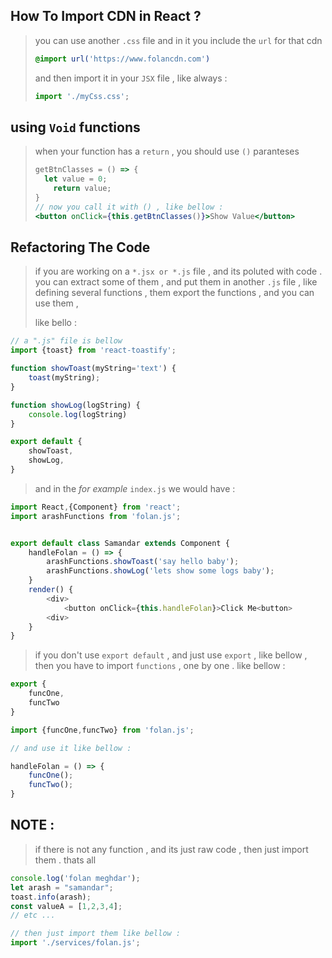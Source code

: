 ## How To Import CDN in React ?

> you can use another `.css` file and in it you include the `url` for that cdn
>
> ```css
> @import url('https://www.folancdn.com')
> ```
>
> and then import it in your `JSX` file , like always :
>
> ```jsx
> import './myCss.css';
> ```

## using `Void` functions

> when your function has a `return` , you should use `()` paranteses
>
> ```jsx
> getBtnClasses = () => {
> 	let value = 0;
>     return value;
> }
> // now you call it with () , like bellow :
> <button onClick={this.getBtnClasses()}>Show Value</button>
> ```

## Refactoring The Code

> if you are working on a `*.jsx or *.js` file , and its poluted with code . you can extract some of them , and put them in another `.js` file , like defining several functions , them export the functions , and you can use them ,
>
> like bello :

```javascript
// a ".js" file is bellow
import {toast} from 'react-toastify';

function showToast(myString='text') {
    toast(myString);
}

function showLog(logString) {
    console.log(logString)
}

export default {
    showToast,
    showLog,
}
```

> and in the *for example* `index.js` we would have :

```javascript
import React,{Component} from 'react';
import arashFunctions from 'folan.js';


export default class Samandar extends Component {
    handleFolan = () => {
        arashFunctions.showToast('say hello baby');
        arashFunctions.showLog('lets show some logs baby');
    }
    render() {
        <div>
            <button onClick={this.handleFolan}>Click Me<button>
        <div>
    }
}
```

> if you don't use `export default` , and just use `export` , like bellow , then you have to import `functions` , one by one . like bellow :

```javascript
export {
	funcOne,
    funcTwo
}
```

```javascript
import {funcOne,funcTwo} from 'folan.js';

// and use it like bellow :

handleFolan = () => {
    funcOne();
    funcTwo();
}
```

## NOTE :

> if there is not any function , and its just raw code , then just import them . thats all

```javascript
console.log('folan meghdar');
let arash = "samandar";
toast.info(arash);
const valueA = [1,2,3,4];
// etc ...

// then just import them like bellow :
import './services/folan.js';
```


